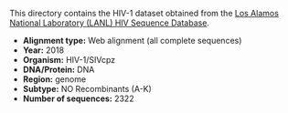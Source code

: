 This directory contains the HIV-1 dataset obtained from the [Los Alamos National Laboratory (LANL) HIV Sequence Database](https://www.hiv.lanl.gov/content/sequence/NEWALIGN/align.html).

* **Alignment type:** Web alignment (all complete sequences)
* **Year:** 2018
* **Organism:** HIV-1/SIVcpz
* **DNA/Protein:** DNA
* **Region:** genome
* **Subtype:** NO Recombinants (A-K)
* **Number of sequences:** 2322
